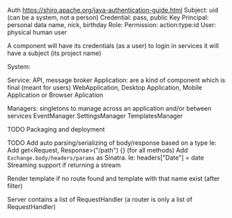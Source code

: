 
Auth https://shiro.apache.org/java-authentication-guide.html
Subject: uid (can be a system, not a person)
Credential: pass, public Key
Principal: personal data name, nick, birthday
Role:
Permission: action:type:id
User: physical human user

A component will have its credentials (as a user) to login in services
it will have a subject (its project name)

System:

Service: API, message broker
Application: are a kind of component which is final (meant for users)
WebApplication, Desktop Application, Mobile Application or Browser Aplication

Managers: singletons to manage across an application and/or between services
    EventManager
    SettingsManager
    TemplatesManager

TODO
Packaging and deployment

TODO
Add auto parsing/serializing of body/response based on a type
  Ie: Add get<Request, Response>("/path") {} (for all methods)
Add `Exchange.body/headers/params` as Sinatra. Ie: headers["Date"] = date
Streaming support if returning a stream

Render template if no route found and template with that name exist (after filter)

Server contains a list of RequestHandler (a router is only a list of RequestHandler)
